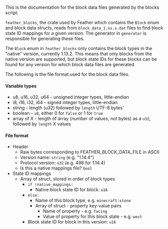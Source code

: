 This is the documentation for the block data files generated by the blocks script.

`feather_blocks`, the crate used by Feather which contains the `Block` enum
and block data structs, reads from `block_data_1.xx.x.dat` files to find
block state ID mappings for a given version. The generator in `generator`
is responsible for generating these files.

The `Block` enum in `feather_blocks` only contains the block types
in the "native" version, currently 1.13.2. This means that only blocks
from the native version are supported, but block state IDs for these
blocks can be found for any version for which block data files are
generated.

The following is the file format used for the block data files.

#### Variable types

* u8, u16, u32, u64 - unsigned integer types, little-endian
* i8, i16, i32, i64 - signed integer types, little-endian
* string - length (u32) followed by `length` UTF-8 bytes'
* boolean - `u8`, either 0 for `false` or 1 for `true`
* array of X - length of array (number of values, not bytes) as a `u32`, followed by `length` X values

#### File format

* Header
    * Raw bytes corresponding to FEATHER_BLOCK_DATA_FILE in ASCII
    * Version name: `string` (e.g. "1.14.4")
    * Protocol version: `u32` (e.g. 498 for 1.14.4)
    * Is this a native mappings file? `bool`
* State ID mappings
    * Array of struct, stored in order of block types
        * `if !native_mappings:`
            * Native block state ID for block: `u16`
        * `else:`
            * Name of this block type, e.g. `minecraft:stone`
            * Array of struct - property key-value pairs
                * Name of property - e.g. `facing`
                * Value of property for this block state - e.g. `west`
        * Block state ID for block in this version: `u16`